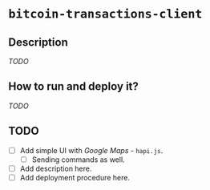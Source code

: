# `bitcoin-transactions-client`

## Description

*TODO*

## How to run and deploy it?

*TODO*

## TODO

- [ ] Add simple UI with *Google Maps* - `hapi.js`.
  - [ ] Sending commands as well.
- [ ] Add description here.
- [ ] Add deployment procedure here.
